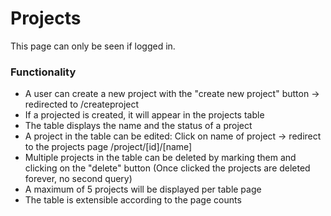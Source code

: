 # Projects

This page can only be seen if logged in.

### Functionality

- A user can create a new project with the "create new project" button -> redirected to /createproject
- If a projected is created, it will appear in the projects table
- The table displays the name and the status of a project
- A project in the table can be edited: Click on name of project -> redirect to the projects page /project/[id]/[name]
- Multiple projects in the table can be deleted by marking them and clicking on the "delete" button (Once clicked the projects are deleted forever, no second query)
- A maximum of 5 projects will be displayed per table page
- The table is extensible according to the page counts

